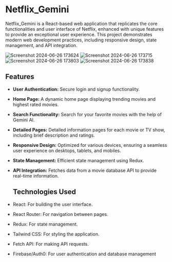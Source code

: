 # Netflix_Gemini
Netflix_Gemini is a React-based web application that replicates the core functionalities and user interface of Netflix, enhanced with unique features to provide an exceptional user experience. This project demonstrates modern web development practices, including responsive design, state management, and API integration.

![Screenshot 2024-06-26 173624](https://github.com/amit-maurya0099/Netflix_Gemini/assets/139799731/a4a3213c-6391-47e1-a485-f0d54bad1f2c)
![Screenshot 2024-06-26 173715](https://github.com/amit-maurya0099/Netflix_Gemini/assets/139799731/9f7954f0-5195-4146-91f9-74f605afd623)
![Screenshot 2024-06-26 173803](https://github.com/amit-maurya0099/Netflix_Gemini/assets/139799731/1af00fcc-ab83-474a-8c15-3d01f699daf3)
![Screenshot 2024-06-26 173838](https://github.com/amit-maurya0099/Netflix_Gemini/assets/139799731/d0be585f-c043-48ae-b854-0524d735dad1)

## Features
- **User Authentication:** Secure login and signup functionality.
- **Home Page:** A dynamic home page displaying trending movies and highest rated movies.
- **Search Functionality:** Search for your favorite movies with the help of Gemini AI.
- **Detailed Pages:** Detailed information pages for each movie or TV show, including brief description and ratings.
- **Responsive Design:** Optimized for various devices, ensuring a seamless user experience on desktops, tablets, and mobiles.
- **State Management:** Efficient state management using   Redux.
- **API Integration:** Fetches data from a movie database API to provide real-time information.

  ## Technologies Used
- React: For building the user interface.
- React Router: For navigation between pages.
- Redux: For state management.
- Tailwind CSS: For styling the application.
- Fetch API: For making API requests.
- Firebase/Auth0: For user authentication and database management
